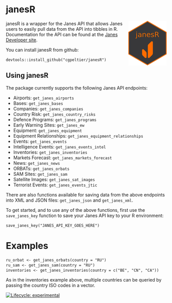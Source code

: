 # janesR
<img src=images/hex-janesR2.png align="right" alt="" width="120" />

janesR is a wrapper for the Janes API that allows Janes users to easily pull data from the API into tibbles in R. Documentation for the API can be found at the [Janes Developer site](https://developer.janes.com/). 

You can install janesR from github: 
```{r}
devtools::install_github("cgpeltier/janesR")
```
## Using janesR 
The package currently supports the following Janes API endpoints:

* Airports: `get_janes_airports`
* Bases: `get_janes_bases`
* Companies: `get_janes_companies`
* Country Risk: `get_janes_country_risks` 
* Defence Programs: `get_janes_programs`
* Early Warning Sites: `get_janes_ew`
* Equipment: `get_janes_equipment`
* Equipment Relationships: `get_janes_equipment_relationships`
* Events: `get_janes_events`
* Intelligence Events: `get_janes_events_intel`
* Inventories: `get_janes_inventories`
* Markets Forecast: `get_janes_markets_forecast`
* News: `get_janes_news`
* ORBATs: `get_janes_orbats`
* SAM Sites: `get_janes_sam`
* Satellite Images: `get_janes_sat_images`
* Terrorist Events: `get_janes_events_jtic` 

There are also functions available for saving data from the above endpoints into XML and JSON files: `get_janes_json` and `get_janes_xml`. 

To get started, and to use any of the above functions, first use the ` save_janes_key` function to save your Janes API key to your R environment:

```{r}
save_janes_key("JANES_API_KEY_GOES_HERE")
```

# Examples

```{r}
ru_orbat <- get_janes_orbats(country = "RU")
ru_sam <- get_janes_sam(country = "RU")
inventories <- get_janes_inventories(country = c("BE", "CN", "CA"))
```

As in the inventories example above, multiple countries can be queried by passing the country ISO codes in a vector. 


<!-- badges: start -->
  [![Lifecycle: experimental](https://img.shields.io/badge/lifecycle-experimental-orange.svg)](https://www.tidyverse.org/lifecycle/#experimental)
<!-- badges: end -->


